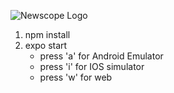 ![Newscope Logo](https://github.com/Torage/newscope/blob/feature/Clickdummy/assets/newscope_logo.png)


1. npm install
2. expo start
   * press 'a' for Android Emulator
   * press 'i' for IOS simulator
   * press 'w' for web
